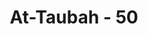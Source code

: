 ---
title: "At-Taubah - 50"
no: 50
arabic_no: ٥٠
ayah: اِنْ تُصِبْكَ حَسَنَةٌ تَسُؤْهُمْۚ وَاِنْ تُصِبْكَ مُصِيْبَةٌ يَّقُوْلُوْا قَدْ اَخَذْنَآ اَمْرَنَا مِنْ قَبْلُ وَيَتَوَلَّوْا وَّهُمْ فَرِحُوْنَ 
translation: "Jika engkau (Muhammad) mendapat kebaikan, mereka tidak senang; tetapi jika engkau ditimpa bencana, mereka berkata, “Sungguh, sejak semula kami telah berhati-hati (tidak pergi berperang),” dan mereka berpaling dengan (perasaan) gembira."
tafsir: "Sabab Nuzul: Diriwayatkan, bahwa orang-orang munafik yang tetap tinggal di Medinah dan tidak pergi berperang selalu menyiarkan berita-berita bohong yang menyangkut diri Nabi Muhammad dan sahabat-sahabatnya. Mereka berkata, \"Muhammad dan sahabat-sahabatnya mendapat kesulitan dalam perjalanan dan mereka dalam keadaan bahaya.\" Tetapi tidak lama kemudian ternyata bahwa apa yang disiarkan orang-orang munafik itu bohong belaka. Nabi Muhammad dan sahabat-sahabatnya tetap dalam keadaan baik, tidak kurang suatu apa pun. Berdasarkan kenyataan yang tidak dapat disangkal itu, timbullah kebencian orang-orang munafik itu dan turunlah ayat ini. (Fath al-Qadir 2/370).\n\nAyat ini menjelaskan bahwa salah satu kebohongan orang munafik itu apabila Rasulullah dan sahabat-sahabatnya memperoleh hal-hal yang menyenangkan seperti ganimah, kemenangan, dan lainnya, sebagaimana yang telah diperolehnya dalam Perang Badar, mereka menggerutu merasa kecewa dan gelisah, karena kebencian dan iri hati. Sebaliknya jika Nabi Muhammad dan sahabat-sahabatnya mendapat kesulitan dan kekalahan, sebagaimana yang dialami dalam Perang Uhud, mereka senang dan memuji diri sendiri karena telah mengambil keputusan untuk menghindar dari perang. Mereka berkata, \"Memang setiap menghadapi sesuatu, kami sangat hati-hati dan mempertimbangkan masak-masak jauh sebelumnya.\"\n\nMasing-masing membanggakan pikiran dan pertimbangan yang telah dikemukakannya. Memuji-muji perbuatannya, merasa beruntung tidak ikut pergi berperang dan tidak mengalami kesulitan dan kebinasaan. Akhirnya mereka bubar dalam keadaan senang dan merasa gembira atas bencana yang telah menimpa Nabi Muhammad dan sahabat-sahabatnya."
---